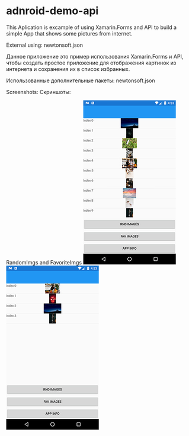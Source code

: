 # adnroid-demo-api
This Aplication is excample of using Xamarin.Forms and API to build a simple App that shows some pictures from internet.

External using:
newtonsoft.json

Данное приложение это пример использования Xamarin.Forms и API, чтобы создать простое приложение для отображения картинок из интернета и сохранения их в список избранных.

Использованные дополнительные пакеты:
newtonsoft.json

Screenshots:
Скриншоты:

RandomImgs and FavoriteImgs
![alt text](https://raw.githubusercontent.com/Harardin/adnroid-demo-api/master/RandomPics.jpg) ![alt text](https://raw.githubusercontent.com/Harardin/adnroid-demo-api/master/FavPics.jpg)
